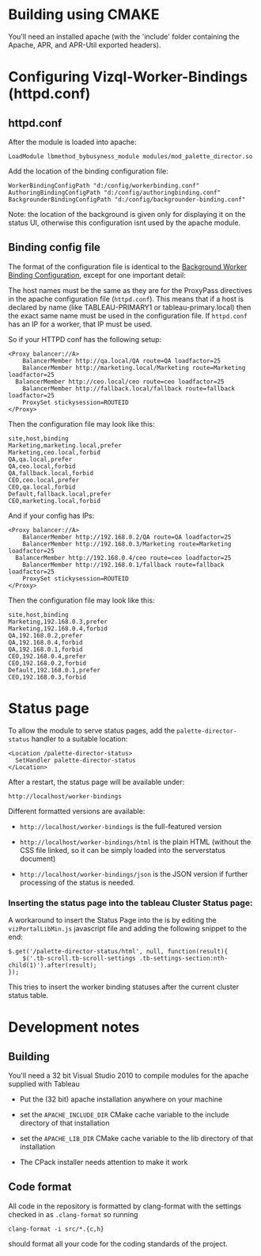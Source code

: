# Building using CMAKE

You'll need an installed apache (with the 'include' folder containing the Apache, APR, and APR-Util
exported headers).


# Configuring Vizql-Worker-Bindings (httpd.conf)


## httpd.conf

After the module is loaded into apache:

```
LoadModule lbmethod_bybusyness_module modules/mod_palette_director.so
```

Add the location of the binding configuration file:

```
WorkerBindingConfigPath "d:/config/workerbinding.conf"
AuthoringBindingConfigPath "d:/config/authoringbinding.conf"
BackgrounderBindingConfigPath "d:/config/backgrounder-binding.conf"
```

Note: the location of the background is given only for displaying it
on the status UI, otherwise this configuration isnt used by the apache
module.

## Binding config file

The format of the configuration file is identical to the [Background Worker Binding Configuration](https://github.com/brilliant-data/Palette-Director/blob/master/doc/installer/WORKER_BINDING_INSTALL.md), except for one important detail:

The host names must be the same as they are for the ProxyPass directives in the apache configuration file (`httpd.conf`). This means that if a host is declared by name (like TABLEAU-PRIMARY1 or tableau-primary.local) then the exact same name must be used in the configuration file. If `httpd.conf` has an IP for a worker, that IP must be used.

So if your HTTPD conf has the following setup:

```
<Proxy balancer://A>
	BalancerMember http://qa.local/QA route=QA loadfactor=25
	BalancerMember http://marketing.local/Marketing route=Marketing loadfactor=25
  BalancerMember http://ceo.local/ceo route=ceo loadfactor=25
	BalancerMember http://fallback.local/fallback route=fallback loadfactor=25
	ProxySet stickysession=ROUTEID
</Proxy>
```

Then the configuration file may look like this:

```csv
site,host,binding
Marketing,marketing.local,prefer
Marketing,ceo.local,forbid
QA,qa.local,prefer
QA,ceo.local,forbid
QA,fallback.local,forbid
CEO,ceo.local,prefer
CEO,qa.local,forbid
Default,fallback.local,prefer
CEO,marketing.local,forbid
```

And if your config has IPs:

```
<Proxy balancer://A>
	BalancerMember http://192.168.0.2/QA route=QA loadfactor=25
	BalancerMember http://192.168.0.3/Marketing route=Marketing loadfactor=25
  BalancerMember http://192.168.0.4/ceo route=ceo loadfactor=25
	BalancerMember http://192.168.0.1/fallback route=fallback loadfactor=25
	ProxySet stickysession=ROUTEID
</Proxy>
```

Then the configuration file may look like this:

```csv
site,host,binding
Marketing,192.168.0.3,prefer
Marketing,192.168.0.4,forbid
QA,192.168.0.2,prefer
QA,192.168.0.4,forbid
QA,192.168.0.1,forbid
CEO,192.168.0.4,prefer
CEO,192.168.0.2,forbid
Default,192.168.0.1,prefer
CEO,192.168.0.3,forbid
```



# Status page

To allow the module to serve status pages, add the
`palette-director-status` handler to a suitable
location:

```
<Location /palette-director-status>
  SetHandler palette-director-status
</Location>
```

After a restart, the status page will be available under:

`http://localhost/worker-bindings`

Different formatted versions are available:

* `http://localhost/worker-bindings` is the full-featured version

* `http://localhost/worker-bindings/html` is the plain HTML (without the
  CSS file linked, so it can be simply loaded into the serverstatus
  document)

* `http://localhost/worker-bindings/json` is the JSON version if further
  processing of the status is needed.


### Inserting the status page into the tableau Cluster Status page:


A workaround to insert the Status Page into the is by editing the
`vizPortalLibMin.js` javascript file and adding the following snippet
to the end:

```
$.get('/palette-director-status/html', null, function(result){
    $('.tb-scroll.tb-scroll-settings .tb-settings-section:nth-child(1)').after(result);
});
```

This tries to insert the worker binding statuses after the current
cluster status table.


# Development notes

## Building

You'll need a 32 bit Visual Studio 2010 to compile modules for the apache supplied with Tableau

* Put the (32 bit) apache installation anywhere on your machine
* set the `APACHE_INCLUDE_DIR` CMake cache variable to the include directory of that installation
* set the `APACHE_LIB_DIR` CMake cache variable to the lib directory of that installation

* The CPack installer needs attention to make it work

## Code format

All code in the repository is formatted by clang-format with the settings checked in 
as `.clang-format` so running 

```clang-format -i src/*.{c,h}``` 

should format all your code for the coding standards of the project.
